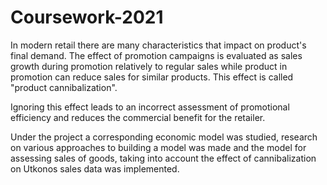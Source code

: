 # Coursework-2021

In modern retail there are many characteristics that impact on product's final demand. The effect of promotion campaigns is evaluated as sales growth during promotion relatively to regular sales while product in promotion can reduce sales for similar products. This effect is called "product cannibalization".

Ignoring this effect leads to an incorrect assessment of promotional efficiency and reduces the commercial benefit for the retailer.

Under the project a corresponding economic model was studied, research on various approaches to building a model was made and the model for assessing sales of goods, taking into account the effect of cannibalization on Utkonos sales data was implemented.
